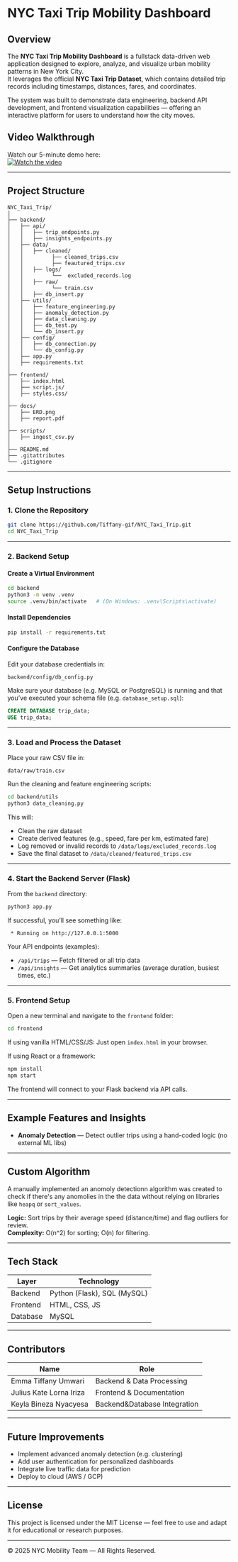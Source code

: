 # NYC Taxi Trip Mobility Dashboard

## Overview

The **NYC Taxi Trip Mobility Dashboard** is a fullstack data-driven web application designed to explore, analyze, and visualize urban mobility patterns in New York City.  
It leverages the official **NYC Taxi Trip Dataset**, which contains detailed trip records including timestamps, distances, fares, and coordinates.

The system was built to demonstrate data engineering, backend API development, and frontend visualization capabilities — offering an interactive platform for users to understand how the city moves.

## Video Walkthrough

Watch our 5-minute demo here:  
[![Watch the video](https://youtu.be/Ib-YxcqD2xA)](https://youtu.be/Ib-YxcqD2xA)

---

## Project Structure

```
NYC_Taxi_Trip/
│
├── backend/
│   ├── api/
│   │   ├── trip_endpoints.py
│   │   ├── insights_endpoints.py
│   ├── data/
│   │   ├── cleaned/
│   │         ├── cleaned_trips.csv
│   │         ├── feautured_trips.csv
│   │   ├── logs/
│   │         └──  excluded_records.log
│   │   ├── raw/
│   │         └── train.csv
│   │   ├── db_insert.py
│   ├── utils/
│   │   ├── feature_engineering.py
│   │   ├── anomaly_detection.py
│   │   ├── data_cleaning.py
│   │   ├── db_test.py
│   │   └── db_insert.py
│   ├── config/
│   │   ├── db_connection.py
│   │   └── db_config.py
│   ├── app.py
│   ├── requirements.txt
│
├── frontend/
│   ├── index.html
│   ├── script.js/
│   ├── styles.css/
│
├── docs/
│   ├── ERD.png
│   ├── report.pdf
│
├── scripts/
│   ├── ingest_csv.py
│
├── README.md
├── .gitattributes
└── .gitignore
```

---

## Setup Instructions

### 1. Clone the Repository

```bash
git clone https://github.com/Tiffany-gif/NYC_Taxi_Trip.git
cd NYC_Taxi_Trip
```

---

### 2. Backend Setup

#### Create a Virtual Environment

```bash
cd backend
python3 -m venv .venv
source .venv/bin/activate   # (On Windows: .venv\Scripts\activate)
```

#### Install Dependencies

```bash
pip install -r requirements.txt
```

#### Configure the Database

Edit your database credentials in:
```
backend/config/db_config.py
```

Make sure your database (e.g. MySQL or PostgreSQL) is running and that you’ve executed your schema file (e.g. `database_setup.sql`):

```sql
CREATE DATABASE trip_data;
USE trip_data;
```

---

### 3. Load and Process the Dataset

Place your raw CSV file in:
```
data/raw/train.csv
```

Run the cleaning and feature engineering scripts:

```bash
cd backend/utils
python3 data_cleaning.py
```

This will:
- Clean the raw dataset
- Create derived features (e.g., speed, fare per km, estimated fare)
- Log removed or invalid records to `/data/logs/excluded_records.log`
- Save the final dataset to `/data/cleaned/featured_trips.csv`

---

### 4. Start the Backend Server (Flask)

From the `backend` directory:

```bash
python3 app.py
```

If successful, you’ll see something like:

```
 * Running on http://127.0.0.1:5000
```

Your API endpoints (examples):
- `/api/trips` — Fetch filtered or all trip data  
- `/api/insights` — Get analytics summaries (average duration, busiest times, etc.)

---

### 5. Frontend Setup

Open a new terminal and navigate to the `frontend` folder:

```bash
cd frontend
```

If using vanilla HTML/CSS/JS:
Just open `index.html` in your browser.

If using React or a framework:
```bash
npm install
npm start
```

The frontend will connect to your Flask backend via API calls.

---

## Example Features and Insights

- **Anomaly Detection** — Detect outlier trips using a hand-coded logic (no external ML libs)  

---

## Custom Algorithm

A manually implemented an anomoly detectionn algorithm was created to check if there's any anomolies in the the data without relying on libraries like `heapq` or `sort_values`.

**Logic:** Sort trips by their average speed (distance/time) and flag outliers for review.  
**Complexity:** O(n^2) for sorting; O(n) for filtering.

---

## Tech Stack

| Layer | Technology |
|-------|-------------|
| Backend | Python (Flask), SQL (MySQL) |
| Frontend | HTML, CSS, JS |
| Database | MySQL |


---

## Contributors

| Name | Role |
|------|------|
| Emma Tiffany Umwari | Backend & Data Processing |
| Julius Kate Lorna Iriza| Frontend & Documentation |
| Keyla Bineza Nyacyesa | Backend&Database Integration |

---

## Future Improvements

- Implement advanced anomaly detection (e.g. clustering)
- Add user authentication for personalized dashboards
- Integrate live traffic data for prediction
- Deploy to cloud (AWS / GCP)

---

## License

This project is licensed under the MIT License — feel free to use and adapt it for educational or research purposes.

---

© 2025 NYC Mobility Team — All Rights Reserved.
